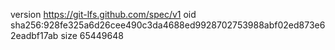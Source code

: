 version https://git-lfs.github.com/spec/v1
oid sha256:928fe325a6d26cee490c3da4688ed9928702753988abf02ed873e62eadbf17ab
size 65449648
